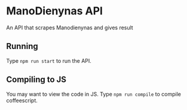 # ManoDienynas API
An API that scrapes Manodienynas and gives result
## Running
Type `npm run start` to run the API.
## Compiling to JS
You may want to view the code in JS. Type `npm run compile` to compile coffeescript.